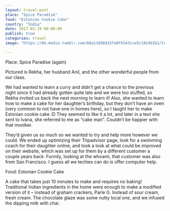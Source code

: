 ```yaml
---
layout: travel-post
place: "Spice Paradise"
food: "Estonian Cookie Cake"
country: "India"
date: 2017-03-19 00:00:00
publish: true
categories: travel
image: "https://66.media.tumblr.com/66a11698d15fa8fb343cce5c1824b1b1/tumblr_p0t7ytre0e1wkhtd7o1_1280.jpg"

---
```


Place: Spice Paradise (again)

Pictured is Rekha, her husband Anil, and the other wonderful people from our class.

We had wanted to learn a curry and didn’t get a chance to the previous night since it had already gotten quite late and we were too stuffed, so Rekha invited us back the next morning to learn it! Also, she wanted to learn how to make a cake for her daughter’s birthday, but they don’t have an oven (very common to not have one in homes here), so I taught her to make Estonian cookie cake :D They seemed to like it a lot, and later in a text she sent to Ivana, she referred to me as “cake man”. Couldn’t be happier with that moniker.

They’d given us so much so we wanted to try and help more however we could. We ended up optimizing their Tripadvisor page, look for a swimming coach for their daughter online, and took a look at what could be improved on their website, which was set up for them by a different customer a couple years back. Funnily, looking at the whoami, that customer was also from San Francisco. I guess all we techies can do is offer computer help.

Food: Estonian Cookie Cake

A cake that takes just 10 minutes to make and requires no baking! Traditional Indian ingredients in the home were enough to make a modified version of it – instead of graham crackers, Parle G. Instead of sour cream, fresh cream. The chocolate glaze was some nutty local one, and we infused the dipping milk with chai.